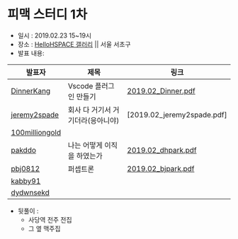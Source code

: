 # 피맥 스터디 1차

- 일시 : 2019.02.23 15~19시
- 장소 : [HelloHSPACE 갤러리](https://spacecloud.kr/space/4656) || 서울 서초구
- 발표 내용:

발표자|제목|링크
--|--|--
[DinnerKang](https://github.com/DinnerKang)|Vscode 플러그인 만들기|[2019.02_Dinner.pdf](./2019.02_Dinner.pdf)
[jeremy2spade](https://github.com/jeremy2spade)|회사 다 거기서 거기더라(응아니야)|[2019.02_jeremy2spade.pdf]
[100milliongold](https://github.com/100milliongold)|
[pakddo](https://github.com/pakddo)|나는 어떻게 이직을 하였는가|[2019.02_dhpark.pdf](./2019.02_dhpark.pdf)
[pbj0812](https://github.com/pbj0812)|퍼셉트론|[2019.02_bjpark.pdf](./2019.02_bjpark.pdf)
[kabby91](https://github.com/kabby91)|
[dydwnsekd](https://github.com/dydwnsekd)|

- 뒷풀이 :
  - 사당역 전주 전집
  - 그 옆 맥주집
